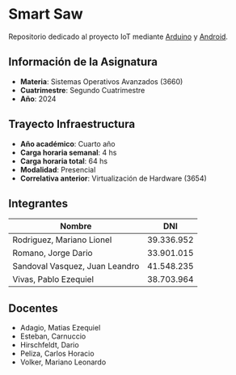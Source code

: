 # Smart Saw
Repositorio dedicado al proyecto IoT mediante [Arduino](https://github.com/leandrojsandoval/SistemasOperativosAvanzados/blob/main/TP1_Martes_2.pdf) y [Android](https://github.com/leandrojsandoval/SistemasOperativosAvanzados/blob/main/TP2_Martes_2.pdf).

## Información de la Asignatura
* **Materia**: Sistemas Operativos Avanzados (3660)
* **Cuatrimestre**: Segundo Cuatrimestre
* **Año**: 2024

## Trayecto Infraestructura
* **Año académico**: Cuarto año
* **Carga horaria semanal**: 4 hs
* **Carga horaria total**: 64 hs
* **Modalidad**: Presencial
* **Correlativa anterior**: Virtualización de Hardware (3654)

## Integrantes
| Nombre | DNI |
|--|--|
| Rodriguez, Mariano Lionel | 39.336.952 |
| Romano, Jorge Dario | 33.901.015 |
| Sandoval Vasquez, Juan Leandro | 41.548.235 |
| Vivas, Pablo Ezequiel | 38.703.964 |

## Docentes
* Adagio, Matias Ezequiel
* Esteban, Carnuccio
* Hirschfeldt, Dario
* Peliza, Carlos Horacio
* Volker, Mariano Leonardo
